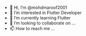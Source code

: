 - 👋 Hi, I’m @mohdmaroof2001
- 👀 I’m interested in Flutter Developer
- 🌱 I’m currently learning Flutter
- 💞️ I’m looking to collaborate on ...
- 📫 How to reach me ...

<!---
mohdmaroof2001/mohdmaroof2001 is a ✨ special ✨ repository because its `README.md` (this file) appears on your GitHub profile.
You can click the Preview link to take a look at your changes.
--->

